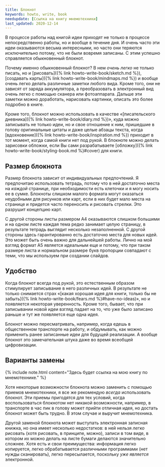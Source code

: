 ```yaml
---
title: Блокнот
keywords: howto, write, book
needupdate: [Ссылка на книгу мнемотехники]
last_updated: 2020-12-14
---
```


В процессе работы над книгой идеи приходят не только в процессе
непосредственно работы, но и вообще в течение дня.  И очень часто эти
идеи оказываются весьма интересными, но часто они теряются
исключительно потому, что не были вовремя записаны.  С этим успешно
справляется обыкновенный блокнот.

Почему именно обыкновенный блокнот?  В нем *очень легко* не только
писать, но и [рисовать]({% link howto-write-book/sketch.md %}),
[создавать карты]({% link howto-write-book/mindmaps.md %}) и вообще
очень легко делать различные заметки любого вида.  Кроме того, они не
зависят от заряда аккумулятора, а преобразовать в электронный вид
очень легко с помощью сканера или фотоаппарата.  Дальше эти заметки
можно доработать, нарисовать картинки, описать это более подробно в
книге.

Кроме того, блокнот можно использовать в качестве «[писательского
дневника]({% link howto-write-book/diary.md %})», куда можно
записывать не только идеи, но и свое отношение к ним, пришедшие в
голову оригинальные цитаты и даже целые абзацы текста, когда
[вдохновение]({% link howto-write-book/inspiration.md %}) приходит в
тот момент, когда самой книги нет под рукой.  В блокноте можно делать
зарисовки обложки, если Вы сами разрабатываете [обложку]({% link
howto-write-book/styling-book.md %}#cover) для книги.

## Размер блокнота

Размер блокнота зависит от индивидуальных предпочтений.  Я предпочитаю
использовать тетрадь, потому что в ней достаточно места на *каждой*
странице, при необходимости есть клеточки и я могу носить ее в сумке.
Блокноты слишком малого формата могут оказаться неудобными для
рисунков или карт, если в них будет мало места на странице и придется
часто переносить и рисовать стрелки.  Это разрушит концепцию карт.

С другой стороны листы размером А4 оказываются слишком большими и на
одном листе каждая тема редко занимает целую страницу, в результате
тетрадь выглядит несколько незаполненной.  С другой стороны здесь
гарантированно есть достаточно места для новых идей.  Это может быть
очень важно для дальнейшей работы.  Лично на мой взгляд формат А5
является идеальным еще и потому, что при таком размере листа и
нормальном размере букв пропорции совпадают с теми, что мы используем
при создании слайдов.

## Удобство

Когда блокнот всегда под рукой, это естественным образом стимулирует
записывание в него различных идей.  В результате не только снимается
страх «[какая хорошая идея для книги, только бы не забыть]({% link
howto-write-book/fears.md %}#have-no-ideas)», но и появляется
некоторая уверенность.  Кроме того, бывает, что при записывании новой
идеи взгляд падает на то, что уже было записано раньше и тут же
появляется еще одна идея.

Блокнот можно пересматривать, например, когда едешь в общественном
транспорте на работу, и обдумывать, как можно применить ранее
записанные идеи для будущей реализации.  А вообще блокнот это
замечательная штука даже во время всеобщей цифровизации.

## Варианты замены

{% include note.html content="Здесь будет ссылка на мою книгу по мнемотехнике." %}

Хотя некоторые возможности блокнота можно заменить с помощью приемов
мнемотехники, я все же рекомендую *всегда* использовать блокнот.
Эти приемы пригодятся для тех условий, когда воспользоваться блокнотом
нет никакой возможности, например, в транспорте в час пик в голову
может прийти отличная идея, но достать блокнот может быть трудно.  В
этом случае и выручит мнемотехника.

Другой заменой блокнота может выступать электронная записная книжка,
но она имеет несколько недостатков: в ней нельзя *легко* рисовать
(хотя рисовать, в принципе, можно), записи в том виде, в котором их
можно делать на листе бумаги делаются значительно сложнее.  Хотя есть
и свои преимущества: информация легко копируется, легко обрабатывается
различными программами (нет нужды сканировать), легко пересылается,
поскольку *уже является* электронной.
